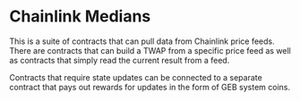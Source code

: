 # Chainlink Medians

This is a suite of contracts that can pull data from Chainlink price feeds. There are contracts that can build a TWAP from a specific price feed as well as contracts that simply read the current result from a feed.

Contracts that require state updates can be connected to a separate contract that pays out rewards for updates in the form of GEB system coins.
